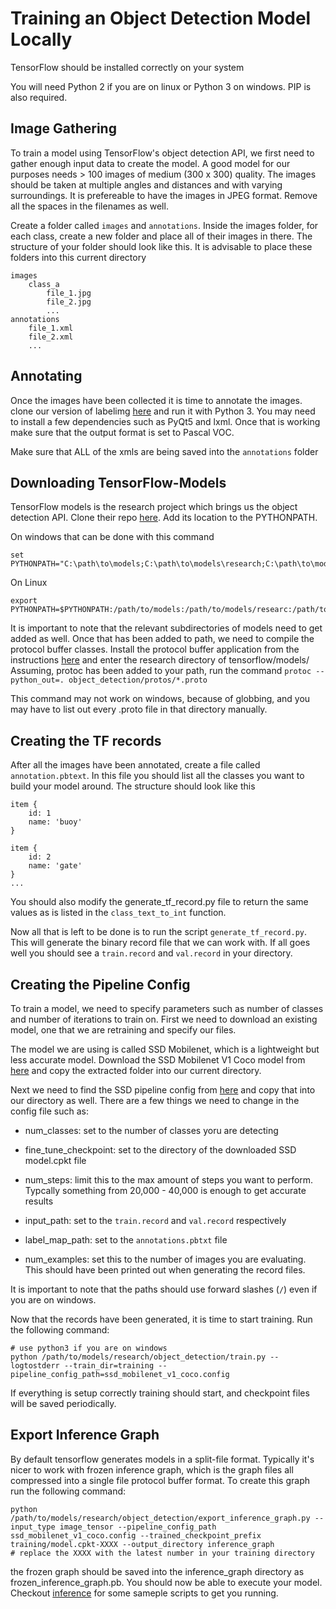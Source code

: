 # Training an Object Detection Model Locally

TensorFlow should be installed correctly on your system

You will need Python 2 if you are on linux or Python 3 on windows. PIP is also required.

## Image Gathering

To train a model using TensorFlow's object detection API, we first need to gather enough input data to create the model. 
A good model for our purposes needs > 100 images of medium (300 x 300) quality. The images should be taken at multiple angles and distances and with varying surroundings. It is prefereable to have the images in JPEG format. Remove all the spaces in the filenames as well.

Create a folder called `images` and `annotations`. Inside the images folder, for each class, create a new folder and place all of their images in there. The structure of your folder should look like this. It is advisable to place these folders into this current directory

```
images
    class_a
        file_1.jpg
        file_2.jpg
        ...
annotations
    file_1.xml
    file_2.xml
    ...
```

## Annotating

Once the images have been collected it is time to annotate the images. clone our version of labelimg [here](https://github.com/uvic-auvic/labelimg) and run it with Python 3. You may need to install a few dependencies such as PyQt5 and lxml. Once that is working make sure that the output format is set to Pascal VOC. 

Make sure that ALL of the xmls are being saved into the `annotations` folder

## Downloading TensorFlow-Models

TensorFlow models is the research project which brings us the object detection API. Clone their repo [here](https://github.com/tensorflow/models). Add its location to the PYTHONPATH. 

On windows that can be done with this command

```
set PYTHONPATH="C:\path\to\models;C:\path\to\models\research;C:\path\to\models\research\slim;C:\path\to\models\research\object_detection"
```

On Linux

```
export PYTHONPATH=$PYTHONPATH:/path/to/models:/path/to/models/researc:/path/to/models/research/slim:/path/to/models/research/object_detection
```

It is important to note that the relevant subdirectories of models need to get added as well.
Once that has been added to path, we need to compile the protocol buffer classes.
Install the protocol buffer application from the instructions [here](https://github.com/google/protobuf) and enter the research directory of tensorflow/models/
Assuming, protoc has been added to your path, run the command 
`protoc --python_out=. object_detection/protos/*.proto`

This command may not work on windows, because of globbing, and you may have to list out every .proto file in that directory manually.

## Creating the TF records

After all the images have been annotated, create a file called `annotation.pbtext`. In this file you should list all the classes you want to build your model around. The structure should look like this

```
item {
    id: 1
    name: 'buoy'
}

item {
    id: 2
    name: 'gate'
}
...
```

You should also modify the generate_tf_record.py file to return the same values as is listed in the `class_text_to_int` function.

Now all that is left to be done is to run the script `generate_tf_record.py`. This will generate the binary record file that we can work with. If all goes well you should see a `train.record` and `val.record` in your directory.

## Creating the Pipeline Config

To train a model, we need to specify parameters such as number of classes and number of iterations to train on. First we need to download an existing model, one that we are retraining and specify our files.

The model we are using is called SSD Mobilenet, which is a lightweight but less accurate model. Download the SSD Mobilenet V1 Coco model from [here](https://github.com/tensorflow/models/blob/master/research/object_detection/g3doc/detection_model_zoo.md) and copy the extracted folder into our current directory.

Next we need to find the SSD pipeline config from [here](https://github.com/tensorflow/models/tree/master/research/object_detection/samples/configs) and copy that into our directory as well. 
There are a few things we need to change in the config file such as: 

- num_classes: set to the number of classes yoru are detecting

- fine_tune_checkpoint: set to the directory of the downloaded SSD model.cpkt file

- num_steps: limit this to the max amount of steps you want to perform. Typcally something from 20,000 - 40,000 is enough to get accurate results

- input_path: set to the `train.record` and `val.record` respectively

- label_map_path: set to the `annotations.pbtxt` file

- num_examples: set this to the number of images you are evaluating. This should have been printed out when generating the record files.

It is important to note that the paths should use forward slashes (`/`) even if you are on windows.

Now that the records have been generated, it is time to start training.
Run the following command:

```
# use python3 if you are on windows
python /path/to/models/research/object_detection/train.py --logtostderr --train_dir=training --pipeline_config_path=ssd_mobilenet_v1_coco.config  
```

If everything is setup correctly training should start, and checkpoint files will be saved periodically.

## Export Inference Graph

By default tensorflow generates models in a split-file format. Typically it's nicer to work with frozen inference graph, which is the graph files all compressed into a single file protocol buffer format. To create this graph run the following command:

```
python /path/to/models/research/object_detection/export_inference_graph.py --input_type image_tensor --pipeline_config_path ssd_mobilenet_v1_coco.config --trained_checkpoint_prefix training/model.cpkt-XXXX --output_directory inference_graph
# replace the XXXX with the latest number in your training directory
``` 

the frozen graph should be saved into the inference_graph directory as frozen_inference_graph.pb. You should now be able to execute your model.
Checkout [inference](/inference) for some sameple scripts to get you running.